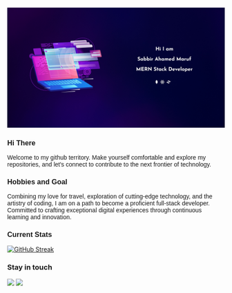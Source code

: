 <link rel="preconnect" href="https://fonts.googleapis.com">
<link rel="preconnect" href="https://fonts.gstatic.com" crossorigin>
<link href="https://fonts.googleapis.com/css2?family=Josefin+Sans:wght@400;500;600;700&display=swap" rel="stylesheet">

<!-- banner -->

![Banner](/Assets/banner.jpg "banner")

<!-- Greetings -->
<h3 style="font-family: 'Josefin Sans', sans-serif">Hi There</h3>
<p style="font-family: 'Josefin Sans', sans-serif">Welcome to my github territory. Make yourself comfortable and explore my repositories, and let's connect to contribute to the next frontier of technology. </p>

<!-- Hobbies -->
<h3 style="font-family: 'Josefin Sans', sans-serif">Hobbies and Goal</h3>
<p style="font-family: 'Josefin Sans', sans-serif">Combining my love for travel, exploration of cutting-edge technology, and the artistry of coding, I am on a path to become a proficient full-stack developer. Committed to crafting exceptional digital experiences through continuous learning and innovation.</p>

<!-- Stats -->
<h3 style="font-family: 'Josefin Sans', sans-serif">Current Stats</h3>

[![GitHub Streak](https://github-readme-streak-stats.herokuapp.com?user=SabbirAhamedMaruf&theme=nightowl&hide_border=true&border_radius=0&card_width=750)](https://git.io/streak-stats)

<!-- Stay in touch -->

### Stay in touch

<div>
    <a href="mailto:sabbirahamedmaruf02@gmail.com"><img src="https://img.shields.io/badge/Gmail-D14836?style=for-the-badge&logo=gmail&logoColor=white"></a>
    <a href="https://www.linkedin.com/in/sabbir-ahamed-maruf"><img src="https://img.shields.io/badge/LinkedIn-0077B5?style=for-the-badge&logo=linkedin&logoColor=white"></a>

</div>
